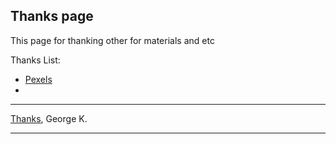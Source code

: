 ## Thanks page

This page for thanking other for materials and etc

Thanks List:
* [Pexels](https://www.pexels.com/)
* 


---
[Thanks](../../../../horhe_blog/notes/Thanks_page.md),
George K.

---